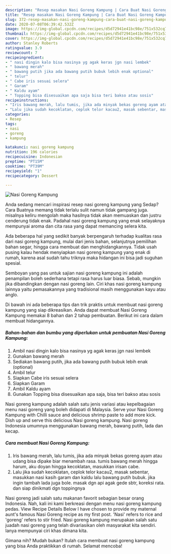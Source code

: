 ```yaml
---
description: "Resep masakan Nasi Goreng Kampung | Cara Buat Nasi Goreng Kampung Yang Mudah Dan Praktis"
title: "Resep masakan Nasi Goreng Kampung | Cara Buat Nasi Goreng Kampung Yang Mudah Dan Praktis"
slug: 372-resep-masakan-nasi-goreng-kampung-cara-buat-nasi-goreng-kampung-yang-mudah-dan-praktis
date: 2020-07-08T06:39:42.532Z
image: https://img-global.cpcdn.com/recipes/d5d72941e41bc98e/751x532cq70/nasi-goreng-kampung-foto-resep-utama.jpg
thumbnail: https://img-global.cpcdn.com/recipes/d5d72941e41bc98e/751x532cq70/nasi-goreng-kampung-foto-resep-utama.jpg
cover: https://img-global.cpcdn.com/recipes/d5d72941e41bc98e/751x532cq70/nasi-goreng-kampung-foto-resep-utama.jpg
author: Stanley Roberts
ratingvalue: 3.9
reviewcount: 7
recipeingredient:
- " nasi dingin kalo bisa nasinya yg agak keras jgn nasi lembek"
- " bawang merah"
- " bawang putih jika ada bawang putih bubuk lebih enak optional"
- " telur"
- " Cabe iris sesuai selera"
- " Garam"
- " Kaldu ayam"
- " Topping bisa disesuaikan apa saja bisa teri bakso atau sosis"
recipeinstructions:
- "Iris bawang merah, lalu tumis, jika ada minyak bekas goreng ayam atau udang bisa dipake biar menambah rasa. tumis bawang merah hingga harum, aku doyan hingga kecoklatan, masukkan irisan cabe."
- "Lalu jika sudah kecoklatan, ceplok telor kacau2, masak sebentar, masukkan nasi kasih garam dan kaldu lalu bawang putih bubuk. jika ingin tambah lada juga bole. masak dgn api agak gede sbtr, koreksi rata. dan siap dinikmati dgn toppingnya"
categories:
- Resep
tags:
- nasi
- goreng
- kampung

katakunci: nasi goreng kampung 
nutrition: 196 calories
recipecuisine: Indonesian
preptime: "PT15M"
cooktime: "PT39M"
recipeyield: "1"
recipecategory: Dessert

---
```



![Nasi Goreng Kampung](https://img-global.cpcdn.com/recipes/d5d72941e41bc98e/751x532cq70/nasi-goreng-kampung-foto-resep-utama.jpg)

Anda sedang mencari inspirasi resep nasi goreng kampung yang Sedap? Cara Buatnya memang tidak terlalu sulit namun tidak gampang juga. misalnya keliru mengolah maka hasilnya tidak akan memuaskan dan justru cenderung tidak enak. Padahal nasi goreng kampung yang enak selayaknya mempunyai aroma dan cita rasa yang dapat memancing selera kita.

Ada beberapa hal yang sedikit banyak berpengaruh terhadap kualitas rasa dari nasi goreng kampung, mulai dari jenis bahan, selanjutnya pemilihan bahan segar, hingga cara membuat dan menghidangkannya. Tidak usah pusing kalau hendak menyiapkan nasi goreng kampung yang enak di rumah, karena asal sudah tahu triknya maka hidangan ini bisa jadi suguhan spesial.

Semboyan yang pas untuk sajian nasi goreng kampung ini adalah penampilan boleh sederhana tetapi rasa harus luar biasa. Sebab, mungkin jika dibandingkan dengan nasi goreng lain. Ciri khas nasi goreng kampung lainnya yaitu pemasakannya yang tradisional masih menggunakan kayu atau anglo.


Di bawah ini ada beberapa tips dan trik praktis untuk membuat nasi goreng kampung yang siap dikreasikan. Anda dapat membuat Nasi Goreng Kampung memakai 8 bahan dan 2 tahap pembuatan. Berikut ini cara dalam membuat hidangannya.

<!--inarticleads1-->

##### Bahan-bahan dan bumbu yang diperlukan untuk pembuatan Nasi Goreng Kampung:

1. Ambil  nasi dingin kalo bisa nasinya yg agak keras jgn nasi lembek
1. Gunakan  bawang merah
1. Sediakan  bawang putih, jika ada bawang putih bubuk lebih enak (optional)
1. Ambil  telur
1. Siapkan  Cabe iris sesuai selera
1. Siapkan  Garam
1. Ambil  Kaldu ayam
1. Gunakan  Topping bisa disesuaikan apa saja, bisa teri bakso atau sosis


Nasi goreng kampung adalah salah satu jenis variasi atau kepelbagaian menu nasi goreng yang boleh didapati di Malaysia. Serve your Nasi Goreng Kampung with Chilli sauce and delicious shrimp paste to add more kick. Dish up and serve this delicious Nasi goreng kampung. Nasi goreng Indonesia umumnya menggunakan bawang merah, bawang putih, lada dan kecap. 

<!--inarticleads2-->

##### Cara membuat Nasi Goreng Kampung:

1. Iris bawang merah, lalu tumis, jika ada minyak bekas goreng ayam atau udang bisa dipake biar menambah rasa. tumis bawang merah hingga harum, aku doyan hingga kecoklatan, masukkan irisan cabe.
1. Lalu jika sudah kecoklatan, ceplok telor kacau2, masak sebentar, masukkan nasi kasih garam dan kaldu lalu bawang putih bubuk. jika ingin tambah lada juga bole. masak dgn api agak gede sbtr, koreksi rata. dan siap dinikmati dgn toppingnya


Nasi goreng jadi salah satu makanan favorit sebagian besar orang Indonesia. Nah, kali ini kami berkreasi dengan menu nasi goreng kampung pedas. View Recipe Details Below I have chosen to provide my maternal aunt&#39;s famous Nasi Goreng recipe as my first post. &#39;Nasi&#39; refers to rice and &#39;goreng&#39; refers to stir fried. Nasi goreng kampung merupakan salah satu juadah nasi goreng yang telah divariasikan oleh masyarakat kita sendiri. Ianya mempunyai ciri khas dimana kita. 

Gimana nih? Mudah bukan? Itulah cara membuat nasi goreng kampung yang bisa Anda praktikkan di rumah. Selamat mencoba!
